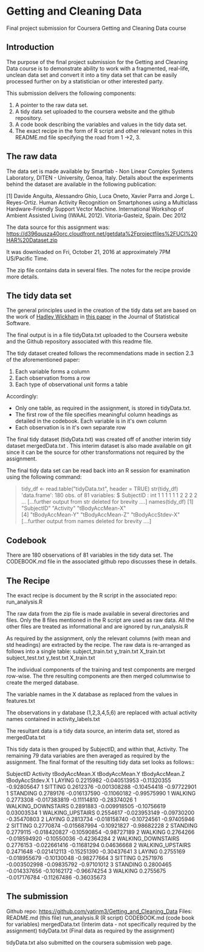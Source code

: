 # Getting and Cleaning Data
Final project submission for Coursera Getting and Cleaning Data course

## Introduction

The purpose of the final project submission for the Getting and Cleaning Data course 
is to demonstrate ability to work with a fragmented, real-life, unclean data set and 
convert it into a tiny data set that can be easily processed further on by a statistician
or other interested party.

This submission delivers the following components:

1. A pointer to the raw data set.
2. A tidy data set uploaded to the coursera website and the github repository.
3. A code book describing the variables and values in the tidy data set.
4. The exact recipe in the form of R script and other relevant notes in this README.md
   file specifying the road from 1 ->2, 3.

## The raw data

The data set is made available by Smartlab - Non Linear Complex Systems Laboratory,
DITEN - University, Genoa, Italy. Details about the experiments behind the dataset are
available in the following publication:

[1] Davide Anguita, Alessandro Ghio, Luca Oneto, Xavier Parra and Jorge L. Reyes-Ortiz. 
Human Activity Recognition on Smartphones using a Multiclass Hardware-Friendly Support 
Vector Machine. International Workshop of Ambient Assisted Living (IWAAL 2012). 
Vitoria-Gasteiz, Spain. Dec 2012

The data source for this assignment was:
https://d396qusza40orc.cloudfront.net/getdata%2Fprojectfiles%2FUCI%20HAR%20Dataset.zip

It was downloaded on Fri, October 21, 2016 at approximately 7PM US/Pacific Time.

The zip file contains data in several files. The notes for the recipe provide more details.


## The tidy data set

The general principles used in the creation of the tidy data set are based on the work of
[Hadley Wickham](http://had.co.nz/) in [this paper](http://vita.had.co.nz/papers/tidy-data.pdf)
in the Journal of Statistical Software. 

The final output is in a file tidyData.txt uploaded to the Coursera website and the Github
repository associated with this readme file.

The tidy dataset created follows the recommendations made in section 2.3 of the aforementioned
paper:
1. Each variable forms a column
2. Each observation froms a row
3. Each type of observational unit forms a table

Accordingly: 
- Only one table, as required in the assignment, is stored in tidyData.txt. 
- The first row of the file specifies meaningful column headings as detailed in the codebook.
  Each variable is in it's own column
- Each observation is in it's own separate row

The final tidy dataset (tidyData.txt) was created off of another interim tidy dataset
mergedData.txt . This interim dataset is also made available on git since it can be the
source for other transformations not required by the assignment.

The final tidy data set can be read back into an R session for examination using the following 
command:

>tidy_df <- read.table("tidyData.txt", header = TRUE)
> str(tidy_df)
'data.frame':	180 obs. of  81 variables:
 $ SubjectID                   : int  1 1 1 1 1 1 2 2 2 2 ...
[...further output from str deleted for brevity ....]
> names(tidy_df)
 [1] "SubjectID"                    "Activity"                     "tBodyAccMean-X"              
 [4] "tBodyAccMean-Y"               "tBodyAccMean-Z"               "tBodyAccStdev-X"            
[...further output from names deleted for brevity ....]

## Codebook
There are 180 observations of 81 variables in the tidy data set. The CODEBOOK.md file in 
the associated github repo discusses these in details.


## The Recipe
The exact recipe is document by the R script in the associated repo: run_analysis.R

The raw data from the zip file is made available in several directories and files. Only the
8 files mentioned in the R script are used as raw data. All the other files are treated
as informational and are ignored by run_analysis.R

As required by the assignment, only the relevant columns (with mean and std headings) are
extracted by the recipe. The raw data is re-arranged as follows into a single table:
   subject_train.txt     y_train.txt        X_train.txt     
   subject_test.txt      y_test.txt         X_train.txt

The individual components of the training and test components are merged row-wise. The
thre resulting components are then merged columnwise to create the merged database.

The variable names in the X database as replaced from the values in features.txt

The observations in y database (1,2,3,4,5,6) are replaced with actual activity names
contained in activity_labels.txt

The resultant data is a tidy data source, an interim data set, stored as mergedData.txt

This tidy data is then grouped by SubjectID, and within that, Activity. The remaining
79 data variables are then averaged as required by the assignment. The final format
of the resulting tidy data set looks as follows::

SubjectID           Activity tBodyAccMean.X tBodyAccMean.Y tBodyAccMean.Z tBodyAccStdev.X
        1             LAYING      0.2215982   -0.040513953    -0.11320355     -0.92805647
        1            SITTING      0.2612376   -0.001308288    -0.10454418     -0.97722901
        1           STANDING      0.2789176   -0.016137590    -0.11060182     -0.99575990
        1            WALKING      0.2773308   -0.017383819    -0.11114810     -0.28374026
        1 WALKING_DOWNSTAIRS      0.2891883   -0.009918505    -0.10756619      0.03003534
        1   WALKING_UPSTAIRS      0.2554617   -0.023953149    -0.09730200     -0.35470803
        2             LAYING      0.2813734   -0.018158740    -0.10724561     -0.97405946
        2            SITTING      0.2770874   -0.015687994    -0.10921827     -0.98682228
        2           STANDING      0.2779115   -0.018420827    -0.10590854     -0.98727189
        2            WALKING      0.2764266   -0.018594920    -0.10550036     -0.42364284
        2 WALKING_DOWNSTAIRS      0.2776153   -0.022661416    -0.11681294      0.04636668
        2   WALKING_UPSTAIRS      0.2471648   -0.021412113    -0.15251390     -0.30437641
        3             LAYING      0.2755169   -0.018955679    -0.10130048     -0.98277664
        3            SITTING      0.2571976   -0.003502998    -0.09835792     -0.97101012
        3           STANDING      0.2800465   -0.014337656    -0.10162172     -0.96674254
        3            WALKING      0.2755675   -0.017176784    -0.11267486     -0.36035673

## The submission

Github repo: https://github.com/yatinm3/Getting_and_Cleaning_Data
Files: README.md (this file)
       run_analysis.R (R script)
       CODEBOOK.md (code book for variables)
       mergedData.txt (Interim data - not specifically required by the assignment)
       tidyData.txt (Final data as required by the assignment)

tidyData.txt also submitted on the coursera submission web page.

